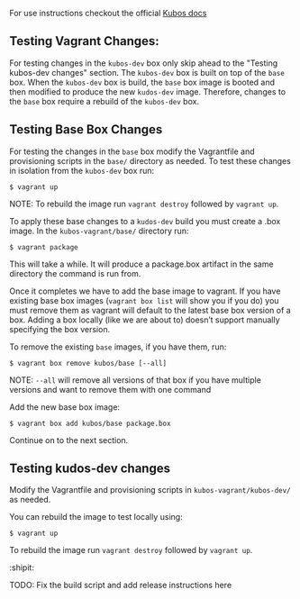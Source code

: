 For use instructions checkout the official [Kubos docs](http://docs.kubos.co/1.1.0/sdk-docs/index.html)

## Testing Vagrant Changes:

For testing changes in the `kubos-dev` box only skip ahead to the "Testing kubos-dev changes" section. The `kubos-dev` box is built on top of the `base` box. When the `kubos-dev` box is build, the `base` box image is booted and then modified to produce the new `kudos-dev` image. Therefore, changes to the `base` box require a rebuild of the `kubos-dev` box.

## Testing Base Box Changes

For testing the changes in the `base` box modify the Vagrantfile and provisioning scripts in the `base/` directory as needed. To test these changes in isolation from the `kubos-dev` box run:

    $ vagrant up

NOTE: To rebuild the image run `vagrant destroy` followed by `vagrant up`.

To apply these base changes to a `kudos-dev` build you must create a .box image. In the `kubos-vagrant/base/` directory run:

    $ vagrant package

This will take a while. It will produce a package.box artifact in the same directory the command is run from.

Once it completes we have to add the base image to vagrant. If you have existing base box images (`vagrant box list` will show you if you do) you must remove them as vagrant will default to the latest base box version of a box. Adding a box locally (like we are about to) doesn’t support manually specifying the box version.

To remove the existing `base` images, if you have them, run:

    $ vagrant box remove kubos/base [--all]

NOTE: `--all` will remove all versions of that box if you have multiple versions and want to remove them with one command

Add the new base box image:

    $ vagrant box add kubos/base package.box

Continue on to the next section.

## Testing kudos-dev changes

Modify the Vagrantfile and provisioning scripts in `kubos-vagrant/kubos-dev/` as needed.

You can rebuild the image to test locally using:

    $ vagrant up

To rebuild the image run `vagrant destroy` followed by `vagrant up`.

:shipit:

TODO: Fix the build script and add release instructions here
